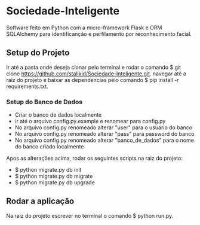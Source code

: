 # Sociedade-Inteligente
Software feito em Python com a micro-framework Flask e ORM SQLAlchemy para identificanção e perfilamento por reconhecimento facial.

## Setup do Projeto
Ir até a pasta onde deseja clonar pelo terminal e rodar o comando $ git clone https://github.com/stallkid/Sociedade-Inteligente.git.
navegar até a raiz do projeto e baixar as dependencias pelo comando $ pip install -r requirements.txt.
### Setup do Banco de Dados
- Criar o banco de dados localmente
- ir até o arquivo config.py.example e renomear para config.py
- No arquivo config.py renomeado alterar "user" para o usuario do banco
- No arquivo config.py renomeado alterar "pass" para password do banco
- No arquivo config.py renomeado alterar "banco_de_dados" para o nome do banco criado localmente

Apos as alterações acima, rodar os seguintes scripts na raiz do projeto:
- $ python migrate.py db init
- $ python migrate.py db migrate
- $ python migrate.py db upgrade
## Rodar a aplicação
Na raiz do projeto escrever no terminal o comando $ python run.py.
